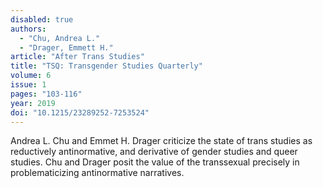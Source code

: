 ```yaml
---
disabled: true
authors:
  - "Chu, Andrea L."
  - "Drager, Emmett H."
article: "After Trans Studies"
title: "TSQ: Transgender Studies Quarterly"
volume: 6
issue: 1
pages: "103-116"
year: 2019
doi: "10.1215/23289252-7253524"
---
```


Andrea L. Chu and Emmet H. Drager criticize the state of trans studies
as reductively antinormative, and derivative of gender studies and
queer studies.  Chu and Drager posit the value of the transsexual
precisely in problematicizing antinormative narratives.
